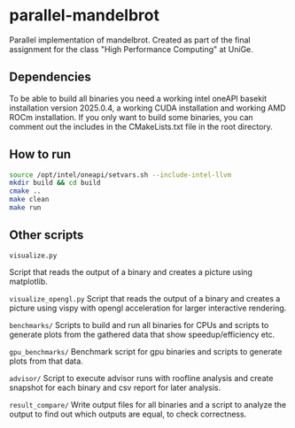# parallel-mandelbrot
Parallel implementation of mandelbrot. Created as part of the final assignment for the class "High Performance Computing" at UniGe.

## Dependencies

To be able to build all binaries you need a working intel oneAPI basekit installation version 2025.0.4, a working CUDA installation and working AMD ROCm installation. If you only want to build some binaries, you can comment out the includes in the CMakeLists.txt file in the root directory.

## How to run

```bash
source /opt/intel/oneapi/setvars.sh --include-intel-llvm
mkdir build && cd build
cmake ..
make clean
make run
```

## Other scripts

`visualize.py`

Script that reads the output of a binary and creates a picture using matplotlib.

`visualize_opengl.py`
Script that reads the output of a binary and creates a picture using vispy with opengl acceleration for larger interactive rendering.

`benchmarks/`
Scripts to build and run all binaries for CPUs and scripts to generate plots from the gathered data that show speedup/efficiency etc.

`gpu_benchmarks/`
Benchmark script for gpu binaries and scripts to generate plots from that data.

`advisor/`
Script to execute advisor runs with roofline analysis and create snapshot for each binary and csv report for later analysis.

`result_compare/`
Write output files for all binaries and a script to analyze the output to find out which outputs are equal, to check correctness.